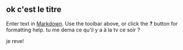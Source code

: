 ## ok c'est le titre

Enter text in [Markdown](http://daringfireball.net/projects/markdown/). Use the toolbar above, or click the **?** button for formatting help.
tu me dema ce qu'il y a à la tv ce soir ?

je reve!